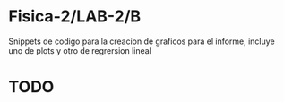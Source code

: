 # Fisica-2/LAB-2/B
Snippets de codigo para la creacion de graficos para el informe, incluye uno de plots y otro de regrersion lineal
# TODO
